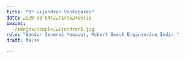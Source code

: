 ```yaml
---
title: "Dr Vijendran Venkoparao"
date: 2020-08-04T22:14:52+05:30
images:
  -/images/people/vijendran1.jpg
role: "Senior General Manager, Robert Bosch Engineering India."
draft: false

---
```


